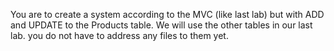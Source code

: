 You are to create a system according to the MVC (like last lab) but with ADD and UPDATE to the Products table.  We will use the other tables in our last lab.  you do not have to address any files to them yet.
